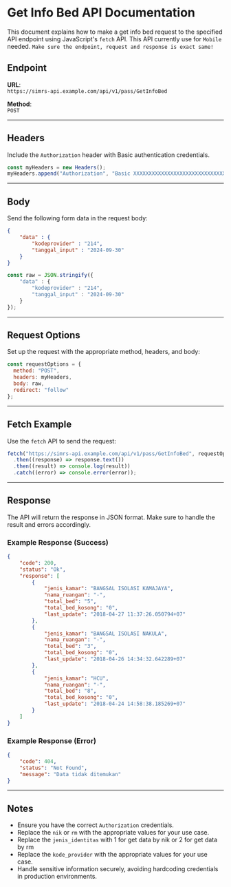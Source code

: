 
# Get Info Bed API Documentation

This document explains how to make a get info bed request to the specified API endpoint using JavaScript's `fetch` API. 
 This API currently use for `Mobile` needed.
`Make sure the endpoint, request and response is exact same!`

## Endpoint

**URL**:  
`https://simrs-api.example.com/api/v1/pass/GetInfoBed`

**Method**:  
`POST`

---

## Headers

Include the `Authorization` header with Basic authentication credentials.

```javascript
const myHeaders = new Headers();
myHeaders.append("Authorization", "Basic XXXXXXXXXXXXXXXXXXXXXXXXXXXXXX");
```

---

## Body

Send the following form data in the request body:

```json
{
    "data" : {
        "kodeprovider" : "214",
        "tanggal_input" : "2024-09-30"
    }
}
```

```javascript
const raw = JSON.stringify({
    "data" : {
        "kodeprovider" : "214",
        "tanggal_input" : "2024-09-30"
    }
});
```

---

## Request Options

Set up the request with the appropriate method, headers, and body:

```javascript
const requestOptions = {
  method: "POST",
  headers: myHeaders,
  body: raw,
  redirect: "follow"
};
```

---

## Fetch Example

Use the `fetch` API to send the request:

```javascript
fetch("https://simrs-api.example.com/api/v1/pass/GetInfoBed", requestOptions)
  .then((response) => response.text())
  .then((result) => console.log(result))
  .catch((error) => console.error(error));
```

---

## Response

The API will return the response in JSON format. Make sure to handle the result and errors accordingly.

### Example Response (Success)
```json
{
    "code": 200,
    "status": "Ok",
    "response": [
        {
            "jenis_kamar": "BANGSAL ISOLASI KAMAJAYA",
            "nama_ruangan": "-",
            "total_bed": "5",
            "total_bed_kosong": "0",
            "last_update": "2018-04-27 11:37:26.050794+07"
        },
        {
            "jenis_kamar": "BANGSAL ISOLASI NAKULA",
            "nama_ruangan": "-",
            "total_bed": "3",
            "total_bed_kosong": "0",
            "last_update": "2018-04-26 14:34:32.642289+07"
        },
        {
            "jenis_kamar": "HCU",
            "nama_ruangan": "-",
            "total_bed": "8",
            "total_bed_kosong": "0",
            "last_update": "2018-04-24 14:58:38.185269+07"
        }
    ]
}
```

### Example Response (Error)
```json
{
    "code": 404,
    "status": "Not Found",
    "message": "Data tidak ditemukan"
}
```

---

## Notes
- Ensure you have the correct `Authorization` credentials.
- Replace the `nik` or `rm` with the appropriate values for your use case.
- Replace the `jenis_identitas` with 1 for get data by nik or 2 for get data by rm
- Replace the `kode_provider` with the appropriate values for your use case.
- Handle sensitive information securely, avoiding hardcoding credentials in production environments.
